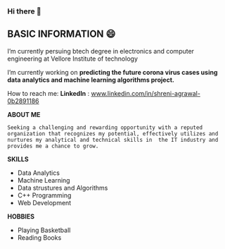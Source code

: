 ### Hi there 👋

<!--
**shreni123/shreni123** is a ✨ _special_ ✨ repository because its `README.md` (this file) appears on your GitHub profile
-->
## BASIC INFORMATION :smile:

I’m currently persuing btech degree in electronics and computer engineering at Vellore Institute of technology

I’m currently working on **predicting the future corona virus cases using data analytics and machine learning algorithms project.**

How to reach me: **LinkedIn** : www.linkedin.com/in/shreni-agrawal-0b2891186

 
 
 **ABOUT ME**
 ``` 
Seeking a challenging and rewarding opportunity with a reputed organization that recognizes my potential, effectively utilizes and nurtures my analytical and technical skills in  the IT industry and provides me a chance to grow. 
 ```


**SKILLS**

 * Data Analytics
 * Machine Learning
 * Data strustures and Algorithms
 * C++ Programming
 * Web Development
 
 
 **HOBBIES**
  
  * Playing Basketball
  * Reading Books

